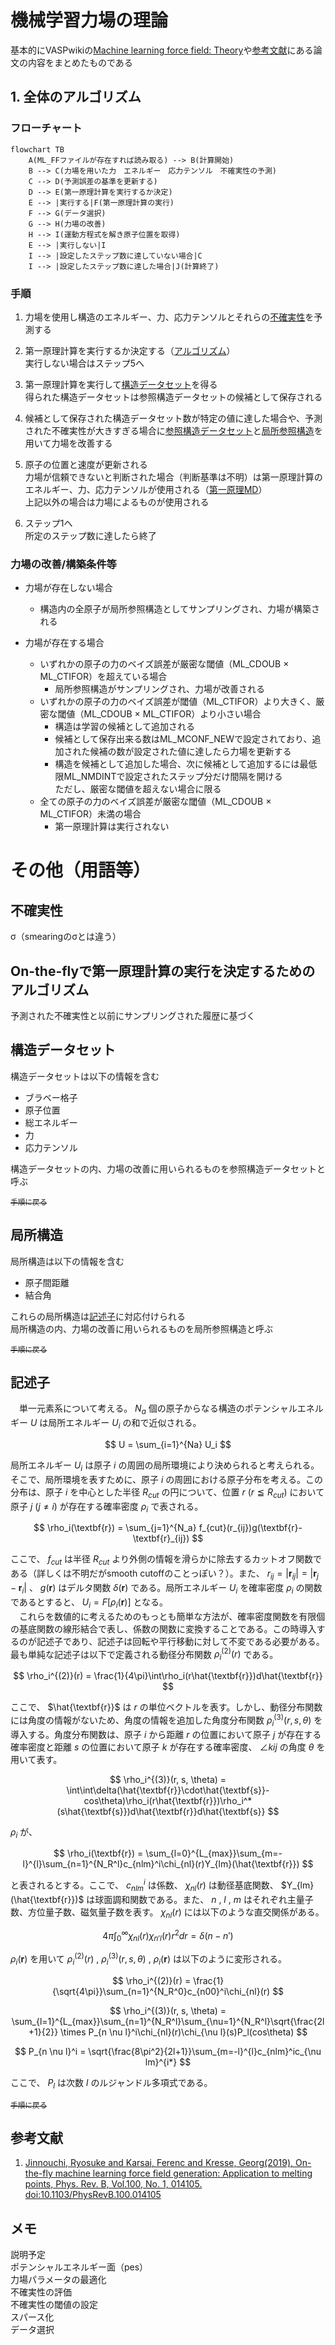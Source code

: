 # 機械学習力場の理論
基本的にVASPwikiの[Machine learning force field: Theory](https://www.vasp.at/wiki/index.php/Machine_learning_force_field:_Theory)や[参考文献](#参考文献)にある論文の内容をまとめたものである  

## 1. 全体のアルゴリズム
### フローチャート
```mermaid
flowchart TB
    A(ML_FFファイルが存在すれば読み取る) --> B(計算開始)
    B --> C(力場を用いた力　エネルギー　応力テンソル　不確実性の予測)
    C --> D(予測誤差の基準を更新する)
    D --> E(第一原理計算を実行するか決定)
    E --> |実行する|F(第一原理計算の実行)
    F --> G(データ選択)
    G --> H(力場の改善)
    H --> I(運動方程式を解き原子位置を取得)
    E --> |実行しない|I
    I --> |設定したステップ数に達していない場合|C
    I --> |設定したステップ数に達した場合|J(計算終了)
```

### 手順
1. 力場を使用し構造のエネルギー、力、応力テンソルとそれらの[不確実性](#不確実性)を予測する

2. 第一原理計算を実行するか決定する（[アルゴリズム](#on-the-flyで第一原理計算の実行を決定するためのアルゴリズム)）  
実行しない場合はステップ5へ

3. 第一原理計算を実行して[構造データセット](#構造データセット)を得る<br>得られた構造データセットは参照構造データセットの候補として保存される 

4. 候補として保存された構造データセット数が特定の値に達した場合や、予測された不確実性が大きすぎる場合に[参照構造データセット](#構造データセット)と[局所参照構造](#局所構造)を用いて力場を改善する

5. 原子の位置と速度が更新される<br>力場が信頼できないと判断された場合（判断基準は不明）は第一原理計算のエネルギー、力、応力テンソルが使用される（[第一原理MD](../VASP_theory/README.md#第一原理MD)）<br>上記以外の場合は力場によるものが使用される

6. ステップ1へ<br>所定のステップ数に達したら終了

### 力場の改善/構築条件等
- 力場が存在しない場合  
    - 構造内の全原子が局所参照構造としてサンプリングされ、力場が構築される  

- 力場が存在する場合  
    - いずれかの原子の力のベイズ誤差が厳密な閾値（ML_CDOUB $\times$ ML_CTIFOR）を超えている場合
        - 局所参照構造がサンプリングされ、力場が改善される  
    - いずれかの原子の力のベイズ誤差が閾値（ML_CTIFOR）より大きく、厳密な閾値（ML_CDOUB $\times$ ML_CTIFOR）より小さい場合
        - 構造は学習の候補として追加される
        - 候補として保存出来る数はML_MCONF_NEWで設定されており、追加された候補の数が設定された値に達したら力場を更新する
        - 構造を候補として追加した場合、次に候補として追加するには最低限ML_NMDINTで設定されたステップ分だけ間隔を開ける<br>ただし、厳密な閾値を超えない場合に限る
    - 全ての原子の力のベイズ誤差が厳密な閾値（ML_CDOUB $\times$ ML_CTIFOR）未満の場合
        - 第一原理計算は実行されない



# その他（用語等）
## 不確実性  
σ（smearingのσとは違う）

## On-the-flyで第一原理計算の実行を決定するためのアルゴリズム
予測された不確実性と以前にサンプリングされた履歴に基づく

## 構造データセット  
構造データセットは以下の情報を含む

- ブラベー格子
- 原子位置
- 総エネルギー
- 力
- 応力テンソル

構造データセットの内、力場の改善に用いられるものを参照構造データセットと呼ぶ  

[<sub>手順に戻る</sub>](#手順)

## 局所構造  
局所構造は以下の情報を含む

- 原子間距離
- 結合角  

これらの局所構造は[記述子](#記述子)に対応付けられる  
局所構造の内、力場の改善に用いられるものを局所参照構造と呼ぶ  

[<sub>手順に戻る</sub>](#手順)

## 記述子  
&emsp;単一元素系について考える。 $N_a$ 個の原子からなる構造のポテンシャルエネルギー $U$ は局所エネルギー $U_i$ の和で近似される。  

$$ U = \sum_{i=1}^{Na} U_i $$

局所エネルギー $U_i$ は原子 $i$ の周囲の局所環境により決められると考えられる。そこで、局所環境を表すために、原子 $i$ の周囲における原子分布を考える。この分布は、原子 $i$ を中心とした半径 $R_{cut}$ の円について、位置 $r \ (r \leqq R_{cut})$ において原子 $j \ (j \neq i)$ が存在する確率密度 $\rho_i$ で表される。  

$$ \rho_i(\textbf{r}) = \sum_{j=1}^{N_a} f_{cut}(r_{ij})g(\textbf{r}-\textbf{r}_{ij}) $$

ここで、 $f_{cut}$ は半径 $R_{cut}$ より外側の情報を滑らかに除去するカットオフ関数である（詳しくは不明だがsmooth cutoffのことっぽい？）。また、 $r_{ij} = |\textbf{{r}}_{ij}| = |\textbf{r}_j-\textbf{r}_i|$ 、 $g(\textbf{r})$ はデルタ関数 $\delta(\textbf{r})$ である。局所エネルギー $U_i$ を確率密度 $\rho_i$ の関数であるとすると、 $U_i = F[\rho_i(\textbf{r})]$ となる。  
&emsp;これらを数値的に考えるためのもっとも簡単な方法が、確率密度関数を有限個の基底関数の線形結合で表し、係数の関数に変換することである。この時導入するのが記述子であり、記述子は回転や平行移動に対して不変である必要がある。最も単純な記述子は以下で定義される動径分布関数 $\rho_i^{(2)}(r)$ である。

$$ \rho_i^{(2)}(r) = \frac{1}{4\pi}\int\rho_i(r\hat{\textbf{r}})d\hat{\textbf{r}} $$

ここで、 $\hat{\textbf{r}}$ は $r$ の単位ベクトルを表す。しかし、動径分布関数には角度の情報がないため、角度の情報を追加した角度分布関数 $\rho_i^{(3)}(r, s, \theta)$ を導入する。角度分布関数は、原子 $i$ から距離 $r$ の位置において原子 $j$ が存在する確率密度と距離 $s$ の位置において原子 $k$ が存在する確率密度、 $\angle kij$ の角度 $\theta$ を用いて表す。

$$ \rho_i^{(3)}(r, s, \theta) = \int\int\delta(\hat{\textbf{r}}\cdot\hat{\textbf{s}}-cos\theta)\rho_i(r\hat{\textbf{r}})\rho_i^*(s\hat{\textbf{s}})d\hat{\textbf{r}}d\hat{\textbf{s}} $$

 $\rho_i$ が、

$$ \rho_i(\textbf{r}) = \sum_{l=0}^{L_{max}}\sum_{m=-l}^{l}\sum_{n=1}^{N_R^l}c_{nlm}^i\chi_{nl}(r)Y_{lm}(\hat{\textbf{r}}) $$

と表されるとする。ここで、 $c_{nlm}^i$ は係数、 $\chi_{nl}(r)$ は動径基底関数、 $Y_{lm}(\hat{\textbf{r}})$ は球面調和関数である。また、 $n$ ,  $l$ ,  $m$ はそれぞれ主量子数、方位量子数、磁気量子数を表す。 $\chi_{nl}(r)$ には以下のような直交関係がある。  

$$ 4\pi\int_{0}^{\infty}\chi_{nl}(r)\chi_{n'l}(r)r^2dr = \delta(n-n') $$

 $\rho_i(\textbf{r})$ を用いて $\rho_i^{(2)}(r)$ ,  $\rho_i^{(3)}(r, s, \theta)$ , $\rho_i(\textbf{r})$ は以下のように変形される。

$$ \rho_i^{(2)}(r) = \frac{1}{\sqrt{4\pi}}\sum_{n=1}^{N_R^0}c_{n00}^i\chi_{nl}(r) $$

$$ \rho_i^{(3)}(r, s, \theta) = \sum_{l=1}^{L_{max}}\sum_{n=1}^{N_R^l}\sum_{\nu=1}^{N_R^l}\sqrt{\frac{2l+1}{2}} \times P_{n \nu l}^i\chi_{nl}(r)\chi_{\nu l}(s)P_l(cos\theta) $$

$$ P_{n \nu l}^i = \sqrt{\frac{8\pi^2}{2l+1}}\sum_{m=-l}^{l}c_{nlm}^ic_{\nu lm}^{i*} $$

ここで、 $P_l$ は次数 $l$ のルジャンドル多項式である。

[<sub>手順に戻る</sub>](#手順)

## 参考文献
 1. [Jinnouchi, Ryosuke and Karsai, Ferenc and Kresse, Georg(2019), On-the-fly machine learning force field generation: Application to melting points, Phys. Rev. B, Vol.100,  No. 1, 014105. doi:10.1103/PhysRevB.100.014105](https://link.aps.org/doi/10.1103/PhysRevB.100.014105)  


## メモ  
説明予定  
ポテンシャルエネルギー面（pes）  
力場パラメータの最適化  
不確実性の評価  
不確実性の閾値の設定  
スパース化  
データ選択  

